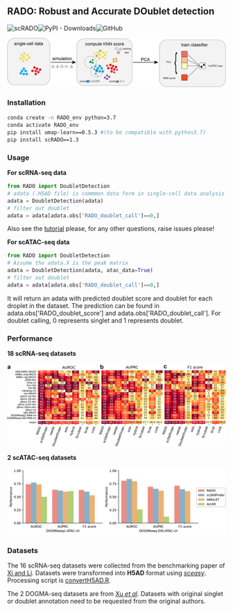 ## RADO: Robust and Accurate DOublet detection

![scRADO](https://img.shields.io/badge/scRADO-v1.2-blue)![PyPI - Downloads](https://img.shields.io/pypi/dm/scRADO)![GitHub](https://img.shields.io/github/license/poseidonchan/RADO)

![Figure1](https://github.com/poseidonchan/RADO/blob/main/figures/Figure1.png)

### Installation
```bash
conda create -n RADO_env python=3.7
conda activate RADO_env
pip install umap-learn==0.5.3 #(to be compatible with python3.7)
pip install scRADO==1.3

```

### Usage

**For scRNA-seq data**

```python
from RADO import DoubletDetection
# adata (.H5AD file) is commmon data form in single-cell data analysis
adata = DoubletDetection(adata)
# filter out doublet
adata = adata[adata.obs['RADO_doublet_call']==0,]
```

Also see the [tutorial](https://github.com/poseidonchan/RADO/blob/main/tutorial.ipynb) please, for any other questions, raise issues please!

**For scATAC-seq data**

```python
from RADO import DoubletDetection
# Assume the adata.X is the peak matrix
adata = DoubletDetection(adata, atac_data=True)
# filter out doublet
adata = adata[adata.obs['RADO_doublet_call']==0,]
```

It will return an adata with predicted doublet score and doublet for each droplet in the dataset. The prediction can be found in adata.obs['RADO_doublet_score'] and adata.obs['RADO_doublet_call']. For doublet calling, 0 represents singlet and 1 represents doublet.

### Performance
**18 scRNA-seq datasets**

![Figure2](https://github.com/poseidonchan/RADO/blob/main/figures/Figure2.png)

**2 scATAC-seq datasets**

![Figure2](https://github.com/poseidonchan/RADO/blob/main/figures/Figure4.png)

### Datasets

The 16 scRNA-seq datasets were collected from the benchmarking paper of [Xi and Li](https://doi.org/10.1016/j.cels.2020.11.008). Datasets were transformed into **H5AD** format using [*sceasy*](https://github.com/cellgeni/sceasy). Processing script is [convertH5AD.R](https://github.com/poseidonchan/RADO/blob/main/convertH5AD.R).

The 2 DOGMA-seq datasets are from [Xu *et al*](https://genomebiology.biomedcentral.com/articles/10.1186/s13059-022-02698-8). Datasets with original singlet or doublet annotation need to be requested from the original authors.